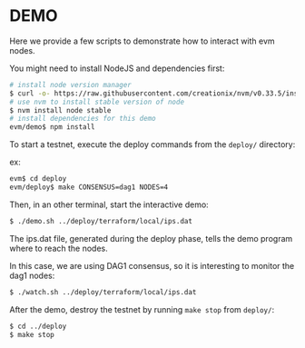 # DEMO

Here we provide a few scripts to demonstrate how to interact with evm
nodes.

You might need to install NodeJS and dependencies first:

```bash
# install node version manager
$ curl -o- https://raw.githubusercontent.com/creationix/nvm/v0.33.5/install.sh | bash
# use nvm to install stable version of node
$ nvm install node stable
# install dependencies for this demo
evm/demo$ npm install
```

To start a testnet, execute the deploy commands from the `deploy/` directory:

ex:

```bash
evm$ cd deploy
evm/deploy$ make CONSENSUS=dag1 NODES=4
```

Then, in an other terminal, start the interactive demo:

```bash
$ ./demo.sh ../deploy/terraform/local/ips.dat
```

The ips.dat file, generated during the deploy phase, tells the demo program
where to reach the nodes.

In this case, we are using DAG1 consensus, so it is interesting to monitor
the dag1 nodes:

```bash
$ ./watch.sh ../deploy/terraform/local/ips.dat
```

After the demo, destroy the testnet by running `make stop` from `deploy/`:

```bash
$ cd ../deploy
$ make stop
```
